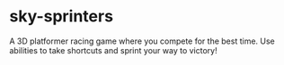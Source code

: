 # sky-sprinters
 A 3D platformer racing game where you compete for the best time. Use abilities to take shortcuts and sprint your way to victory!
